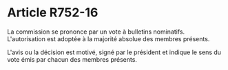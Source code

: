 # Article R752-16

La commission se prononce par un vote à bulletins nominatifs. L'autorisation est adoptée à la majorité absolue des membres présents.

L'avis ou la décision est motivé, signé par le président et indique le sens du vote émis par chacun des membres présents.
